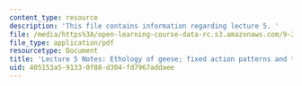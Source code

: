 ```yaml
---
content_type: resource
description: 'This file contains information regarding lecture 5. '
file: /media/https%3A/open-learning-course-data-rc.s3.amazonaws.com/9-20-animal-behavior-fall-2013/405153a591330f88d304fd7967addaee_MIT9_20F13_Lec5.pdf
file_type: application/pdf
resourcetype: Document
title: 'Lecture 5 Notes: Ethology of geese; fixed action patterns and the CNS'
uid: 405153a5-9133-0f88-d304-fd7967addaee
---
```

